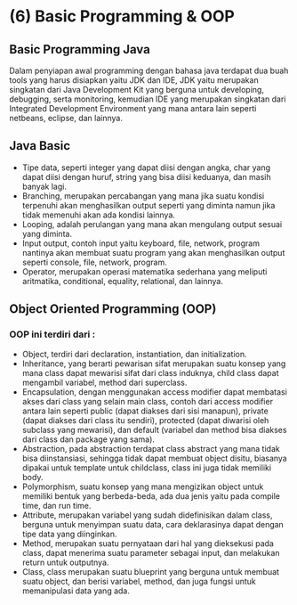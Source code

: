 # (6) Basic Programming & OOP

## Basic Programming Java
Dalam penyiapan awal programming dengan bahasa java terdapat dua buah tools yang harus disiapkan yaitu JDK dan IDE, JDK yaitu merupakan singkatan dari Java Development Kit yang berguna untuk developing, debugging, serta monitoring, kemudian IDE yang merupakan singkatan dari Integrated Development Environment yang mana antara lain seperti netbeans, eclipse, dan lainnya.

## Java Basic
- Tipe data, seperti integer yang dapat diisi dengan angka, char yang dapat diisi dengan huruf, string yang bisa diisi keduanya, dan masih banyak lagi.
- Branching, merupakan percabangan yang mana jika suatu kondisi terpenuhi akan menghasilkan output seperti yang diminta namun jika tidak memenuhi akan ada kondisi lainnya.
- Looping, adalah perulangan yang mana akan mengulang output sesuai yang diminta.
- Input output, contoh input yaitu keyboard, file, network, program nantinya akan membuat suatu program yang akan menghasilkan output seperti console, file, network, program.
- Operator, merupakan operasi matematika sederhana yang meliputi aritmatika, conditional, equality, relational, dan lainnya.

## Object Oriented Programming (OOP)
### OOP ini terdiri dari :
- Object, terdiri dari declaration, instantiation, dan initialization.
- Inheritance, yang berarti pewarisan sifat merupakan suatu konsep yang mana class dapat mewarisi sifat dari class induknya, child class dapat mengambil variabel, method dari superclass.
- Encapsulation, dengan menggunakan access modifier dapat membatasi akses dari class yang selain main class, contoh dari access modifier antara lain seperti public (dapat diakses dari sisi manapun), private (dapat diakses dari class itu sendiri), protected (dapat diwarisi oleh subclass yang mewarisi), dan default (variabel dan method bisa diakses dari class dan package yang sama).
- Abstraction, pada abstraction terdapat class abstract yang mana tidak bisa diinstansiasi, sehingga tidak dapat membuat object disitu, biasanya dipakai untuk template untuk childclass, class ini juga tidak memiliki body.
- Polymorphism, suatu konsep yang mana mengizikan object untuk memiliki bentuk yang berbeda-beda, ada dua jenis yaitu pada compile time, dan run time.
- Attribute, merupakan variabel yang sudah didefinisikan dalam class, berguna untuk menyimpan suatu data, cara deklarasinya dapat dengan tipe data yang diinginkan.
- Method, merupakan suatu pernyataan dari hal yang dieksekusi pada class, dapat menerima suatu parameter sebagai input, dan melakukan return untuk outputnya.
- Class, class merupakan suatu blueprint yang berguna untuk membuat suatu object, dan berisi variabel, method, dan juga fungsi untuk memanipulasi data yang ada.
